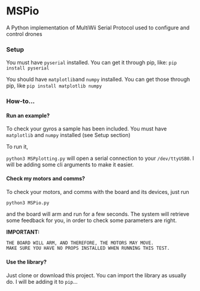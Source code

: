 # MSPio
A Python implementation of MultiWii Serial Protocol used to configure and control drones

### Setup
You must have `pyserial` installed. You can get it through pip, like: `pip install pyserial`

You should have `matplotlib`and `numpy` installed. You can get those through pip, like `pip install matplotlib numpy`

### How-to...

#### Run an example?

To check your gyros a sample has been included. You must have `matplotlib` and `numpy` installed (see Setup section)

To run it, 

`python3 MSPplotting.py` 
will open a serial connection to your `/dev/ttyUSB0`. I will be adding some cli arguments to make it easier. 


#### Check my motors and comms?

To check your motors, and comms with the board and its devices, just run 

`python3 MSPio.py` 

and the board will arm and run for a few seconds. The system will retrieve some feedback for you, in order to check some parameters are right. 

**IMPORTANT:**
```diff
THE BOARD WILL ARM, AND THEREFORE, THE MOTORS MAY MOVE. 
MAKE SURE YOU HAVE NO PROPS INSTALLED WHEN RUNNING THIS TEST.
```
#### Use the library?

Just clone or download this project. You can import the library as usually do. I will be adding it to `pip`... 
